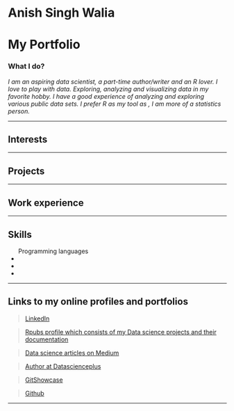 <h1>Anish Singh Walia</h1>

<h1>My Portfolio</h1>
   
 
 <h3>What I do?</h3>
 
 <i>I am an aspiring data scientist, a part-time author/writer and an R lover.
 I love to play with data. Exploring, analyzing and visualizing data in my favorite hobby. I have a good experience of analyzing and exploring various public data sets.  I prefer R as my tool as , I am more of a statistics person.</i>
 
 <hr>
 
 
 <h2>Interests</h2>
 
 
 <hr>
 
 <h2>Projects</h2>
 
 <hr>
 
 <h2>Work experience</h2>
 
 <hr>
 
 <h2>Skills</h2>
   <ul> Programming languages
      <li></li>
      <li></li>
      <li></li>
   </ul>
 
 
 <hr>
 
<h2>Links to my online profiles and portfolios</h2>
 
> <a href="https://www.linkedin.com/in/anish-singh-walia-924529103/" target="_blank" style="font-color:black;font-weight:none">LinkedIn</a>

 > <a href="http://rpubs.com/anish20" target="_blank" style="font-color:black;font-weight:none">Rpubs profile which consists of my Data science projects and their documentation</a>

> <a href="https://medium.com/@anishsingh20" target="_blank" style="font-color:black;font-weight:none">Data science articles on Medium </a>

> <a href="https://datascienceplus.com/author/anish-singh-walia/" target="_blank" style="font-color:black;font-weight:none">Author at Datascienceplus</a>

> [GitShowcase](https://www.gitshowcase.com/anishsingh20) 

> [Github](https://github.com/anishsingh20/)

<hr>






